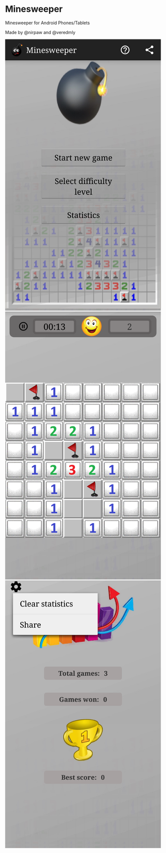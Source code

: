 # Minesweeper
Minesweeper for Android Phones/Tablets 

Made by @nirpaw and @veredmly


![alt text](https://github.com/nirpaw/Minesweeper/blob/master/m2.png?raw=true)
![alt text](https://github.com/nirpaw/Minesweeper/blob/master/m1.png?raw=true)
![alt text](https://github.com/nirpaw/Minesweeper/blob/master/m3.png?raw=true)




